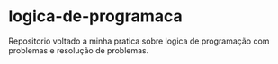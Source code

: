 # logica-de-programaca
Repositorio voltado a minha pratica sobre logica de programação com problemas e resolução de problemas.

